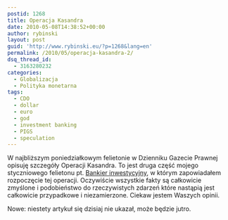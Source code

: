 ```yaml
---
postid: 1268
title: Operacja Kasandra
date: 2010-05-08T14:38:52+00:00
author: rybinski
layout: post
guid: 'http://www.rybinski.eu/?p=1268&lang=en'
permalink: /2010/05/operacja-kasandra-2/
dsq_thread_id:
  - 3163280232
categories:
  - Globalizacja
  - Polityka monetarna
tags:
  - CDO
  - dollar
  - euro
  - god
  - investment banking
  - PIGS
  - speculation
---
```

W najbliższym poniedziałkowym felietonie w Dzienniku Gazecie Prawnej opisuję szczegóły Operacji Kasandra. To jest druga część mojego styczniowego felietonu pt. [Bankier inwestycyjny](http://forsal.pl/artykuly/392658,rybinski_bankier_inwestycyjny.html), w którym zapowiadałem rozpoczęcie tej operacji. Oczywiście wszystkie fakty są całkowicie zmyślone i podobieństwo do rzeczywistych zdarzeń które nastąpią jest całkowicie przypadkowe i niezamierzone. Ciekaw jestem Waszych opinii.

Nowe: niestety artykuł się dzisiaj nie ukazał, może będzie jutro.
